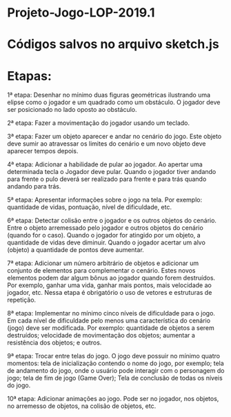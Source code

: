 # Projeto-Jogo-LOP-2019.1

# Códigos salvos no arquivo sketch.js

# Etapas:

1ª etapa: Desenhar no mínimo duas figuras geométricas ilustrando uma elipse como o jogador e um quadrado como um obstáculo. O jogador deve ser posicionado no lado oposto ao obstáculo. 

2ª etapa: Fazer a movimentação do jogador usando um teclado.  

3ª etapa: Fazer um objeto aparecer e andar no cenário do jogo. Este objeto deve sumir ao atravessar os limites do cenário e um novo objeto deve aparecer tempos depois. 

4ª etapa: Adicionar a habilidade de pular ao jogador. Ao apertar uma determinada tecla o Jogador deve pular. Quando o jogador tiver andando para frente o pulo deverá ser realizado para frente e para trás quando andando para trás.

5ª etapa: Apresentar informações sobre o jogo na tela. Por exemplo: quantidade de vidas, pontuação, nível de dificuldade, etc. 

6ª etapa: Detectar colisão entre o jogador e os outros objetos do cenário. Entre o objeto arremessado pelo jogador e outros objetos do cenário  (quando for o caso). Quando o jogador for atingido por um objeto, a quantidade de vidas deve diminuir. Quando o jogador acertar um alvo (objeto) a quantidade de pontos deve aumentar.  

7ª etapa: Adicionar um número arbitrário de objetos e adicionar um conjunto de elementos para complementar o cenário. Estes novos elementos podem dar algum bônus ao jogador quando forem destruídos. Por exemplo, ganhar uma vida, ganhar mais pontos, mais velocidade ao jogador, etc.  Nessa etapa é obrigatório o uso de vetores e estruturas de repetição.

8ª etapa: Implementar no mínimo cinco níveis de dificuldade para o jogo. Em cada nível de dificuldade pelo menos uma característica do cenário (jogo) deve ser modificada. Por exemplo: quantidade de objetos a serem destruídos; velocidade de movimentação dos objetos; aumentar a resistência dos objetos; e outros.  

9ª etapa: Trocar entre telas do jogo. O jogo deve possuir no mínimo quatro momentos: tela de inicialização contendo o nome do jogo, por exemplo; tela de andamento do jogo, onde o usuário pode interagir com o personagem do jogo;  tela de fim de jogo (Game Over); Tela de conclusão de todas os níveis do jogo.  

10ª etapa: Adicionar animações ao jogo. Pode ser no jogador, nos objetos, no arremesso de objetos, na colisão de objetos, etc. 

